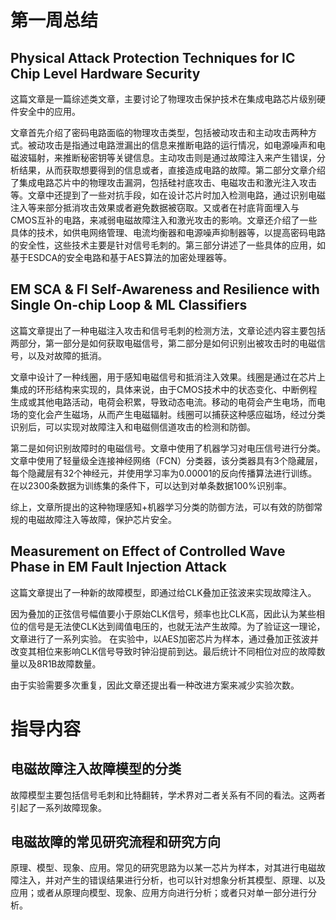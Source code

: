 # 第一周总结

## Physical Attack Protection Techniques for IC Chip Level Hardware Security

这篇文章是一篇综述类文章，主要讨论了物理攻击保护技术在集成电路芯片级别硬件安全中的应用。

文章首先介绍了密码电路面临的物理攻击类型，包括被动攻击和主动攻击两种方式。被动攻击是指通过电路泄漏出的信息来推断电路的运行情况，如电源噪声和电磁波辐射，来推断秘密钥等关键信息。主动攻击则是通过故障注入来产生错误，分析结果，从而获取想要得到的信息或者，直接造成电路的故障。第二部分文章介绍了集成电路芯片中的物理攻击漏洞，包括硅衬底攻击、电磁攻击和激光注入攻击等。文章中还提到了一些对抗手段，如在设计芯片时加入检测电路，通过识别电磁注入等来部分抵消攻击效果或者避免数据被窃取。又或者在衬底背面埋入与CMOS互补的电路，来减弱电磁故障注入和激光攻击的影响。文章还介绍了一些具体的技术，如供电网络管理、电流均衡器和电源噪声抑制器等，以提高密码电路的安全性，这些技术主要是针对信号毛刺的。第三部分讲述了一些具体的应用，如基于ESDCA的安全电路和基于AES算法的加密处理器等。 

## EM SCA & FI Self-Awareness and Resilience with Single On-chip Loop & ML Classifiers

这篇文章提出了一种电磁注入攻击和信号毛刺的检测方法，文章论述内容主要包括两部分，第一部分是如何获取电磁信号，第二部分是如何识别出被攻击时的电磁信号，以及对故障的抵消。

文章中设计了一种线圈，用于感知电磁信号和抵消注入效果。线圈是通过在芯片上集成的环形结构来实现的，具体来说，由于CMOS技术中的状态变化、中断例程生成或其他电路活动，电荷会积累，导致动态电流。移动的电荷会产生电场，而电场的变化会产生磁场，从而产生电磁辐射。线圈可以捕获这种感应磁场，经过分类识别后，可以实现对故障注入和电磁侧信道攻击的检测和防御。

第二是如何识别故障时的电磁信号。文章中使用了机器学习对电压信号进行分类。文章中使用了轻量级全连接神经网络（FCN）分类器，该分类器具有3个隐藏层，每个隐藏层有32个神经元，并使用学习率为0.00001的反向传播算法进行训练。在以2300条数据为训练集的条件下，可以达到对单条数据100%识别率。

综上，文章所提出的这种物理感知+机器学习分类的防御方法，可以有效的防御常规的电磁故障注入等故障，保护芯片安全。

## Measurement on Effect of Controlled Wave Phase in EM Fault Injection Attack

这篇文章提出了一种新的故障模型，即通过给CLK叠加正弦波来实现故障注入。

因为叠加的正弦信号幅值要小于原始CLK信号，频率也比CLK高，因此认为某些相位的信号是无法使CLK达到阈值电压的，也就无法产生故障。为了验证这一理论，文章进行了一系列实验。 在实验中，以AES加密芯片为样本，通过叠加正弦波并改变其相位来影响CLK信号导致时钟沿提前到达。最后统计不同相位对应的故障数量以及8R1B故障数量。

由于实验需要多次重复，因此文章还提出看一种改进方案来减少实验次数。

# 指导内容

## 电磁故障注入故障模型的分类

故障模型主要包括信号毛刺和比特翻转，学术界对二者关系有不同的看法。这两者引起了一系列故障现象。

## 电磁故障的常见研究流程和研究方向

原理、模型、现象、应用。常见的研究思路为以某一芯片为样本，对其进行电磁故障注入，并对产生的错误结果进行分析，也可以针对想象分析其模型、原理、以及应用；或者从原理向模型、现象、应用方向进行分析；或者只对单一部分进行分析。

